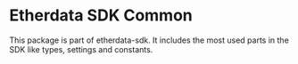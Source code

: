 # Etherdata SDK Common

This package is part of etherdata-sdk. It includes the most used parts in the SDK 
like types, settings and constants.
